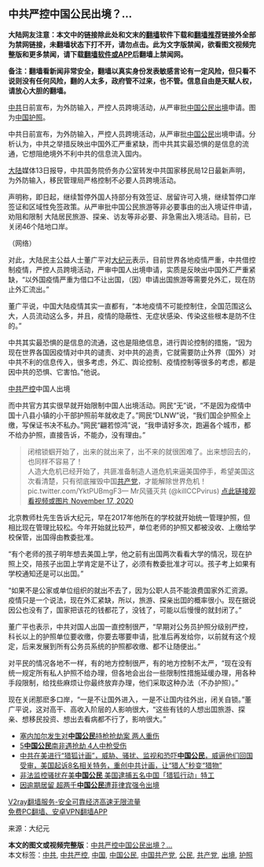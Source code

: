  <h2>中共严控中国公民出境？…</h2> <p class="notice"><b>大陆网友注意：本文中的链接除此处和文末的<a href="https://github.com/bannedbook/fanqiang" >翻墙</a>软件下载和<a href="https://github.com/killgcd/justmysocks/blob/master/README.md">翻墙推荐</a>链接外全部为禁网链接，未翻墙状态下打不开，请勿点击。此为文字版禁闻，欲看图文视频完整版和更多禁闻，请下载<a href="https://github.com/bannedbook/fanqiang">翻墙软件或APP</a>后翻墙上禁闻网。</p><p>备注：翻墙看新闻非常安全，翻墙以真实身份发表敏感言论有一定风险，但只看不说则没有任何风险，翻的人太多，政府管不过来，也不管。信息自由是天赋人权，请放心大胆的翻墙。</b></p>  <div class="entry"> <p id="conimg"><a href="https://www.bannedbook.org/bnews/tag/%e4%b8%ad%e5%85%b1/" class="st_tag internal_tag" rel="tag" title="标签 中共 下的日志">中共</a>日前宣布，为外防输入，严控人员跨境活动，从严审批<span class='wp_keywordlink_affiliate'><a href="https://www.bannedbook.org/" title="中国" target="_blank">中国</a></span><a href="https://www.bannedbook.org/bnews/tag/%e5%85%ac%e6%b0%91/" class="st_tag internal_tag" rel="tag" title="标签 公民 下的日志">公民</a><a href="https://www.bannedbook.org/bnews/tag/%E5%87%BA%E5%A2%83/" class="st_tag internal_tag" rel="tag" title="标签 出境 下的日志">出境</a>申请。图为<a href="https://www.bannedbook.org/bnews/tag/%E4%B8%AD%E5%9B%BD/" class="st_tag internal_tag" rel="tag" title="标签 中国 下的日志">中国</a><a href="https://www.bannedbook.org/bnews/tag/%E6%8A%A4%E7%85%A7/" class="st_tag internal_tag" rel="tag" title="标签 护照 下的日志">护照</a>。</p> <p>中共日前宣布，为外防输入，严控人员跨境活动，从严审批<a href="https://www.bannedbook.org/bnews/tag/%E4%B8%AD%E5%9B%BD%E5%85%AC%E6%B0%91/" class="st_tag internal_tag" rel="tag" title="标签 中国公民 下的日志">中国公民</a>出境申请。分析认为，中共之举措反映出中国外汇严重紧缺，而中共其实最恐惧的是信息的流通，它想阻绝境外不利中共的信息流入国内。</p> <p><span class='wp_keywordlink_affiliate'><a href="https://www.bannedbook.org/" title="大陆" target="_blank">大陆</a></span>媒体13日报导，中共国务院侨务办公室转发中共国家移民局12日最新声明，为外防输入，移民管理局严格控制不必要人员跨境活动。</p> <p>声明称，即日起，继续暂停外国人持部分有效签证、居留许可入境，继续暂停口岸签证和区域性免签政策。从严审批中国公民旅游等非必要事由的出入境证件申请，劝阻和限制 大陆居民旅游、探亲、访友等非必要、非急需出入境活动。目前，已关闭46个陆地口岸。</p>  <p>（网络）</p> <p>对此，大陆民主公益人士董广平对<span class='wp_keywordlink_affiliate'><a href="http://www.epochtimes.com/" title="大纪元" target="_blank">大纪元</a></span>表示，目前世界各地疫情严重，中共借控制疫情，严控人员跨境活动，严审中国人出境申请，实质是反映出中国外汇严重紧缺，“以外国疫情严重为借口不让出国，（因）申请出国旅游等需要兑外汇，现在防止外汇流出。”</p> <p>董广平说，中国大陆疫情其实一直都有，“本地疫情不可能控制住，全国范围这么大，人员流动这么多，并且，疫情的隐蔽性、无症状感染、传染这些根本是防不住的。”</p> <p>中共其实最恐惧的是信息的流通，这也是阻绝信息，进行舆论控制的措施，“因为现在世界各国因疫情对中共的谴责、对中共的追责，它就需要防止外界（国外）对中共不利的信息传入，很多考虑，外汇、舆论控制、疫情控制等很多的考虑，都是因中共的恐惧、它害怕。”他说。</p>  <p><a href="https://www.bannedbook.org/bnews/tag/%E4%B8%AD%E5%85%B1%E4%B8%A5%E6%8E%A7/" class="st_tag internal_tag" rel="tag" title="标签 中共严控 下的日志">中共严控</a>中国人出境</p> <p>而中共官方其实很早就开始限制中国人出境活动。网民“无”说，“不是因为疫情中国十八县小镇的小干部护照前年就收走了。”网民“DLNW”说，“我们国企护照全上缴，写保证书决不私办。”网民“翩若惊鸿”说，“我申请好多次，跑遍各个城市，都不给办护照，直接告诉，不能办，没有理由。”</p> <blockquote><p>闭棺锁蝈开始了，出来的就出来了，出不来的就很困难了。出来想回去的，也同样不容易了！<br />人造大危机已经开始了，共匪准备制造人道危机来逼美国停手，希望美国这次看清楚，只有彻底摧毁中国<a href="https://www.bannedbook.org/bnews/tag/%e5%85%b1%e4%ba%a7%e5%85%9a/" class="st_tag internal_tag" rel="tag" title="标签 共产党 下的日志">共产党</a>，才能解除世界危机！ pic.twitter.com/YktPUBmgF3— Mr风骚灭共 (@killCCPvirus) <a href="https://twitter.com/killCCPvirus/status/1328765998434902018?ref_src=twsrc%5Etfw">点此链接观看视频或图片 November 17, 2020</a></p></blockquote> <p>北京教师杜先生告诉大纪元，早在2017年他所在的学校就开始统一管理护照，但相比现在管理比较松。今年开始就比较严，单位老师的护照又都被没收、上缴给学校保管，出国得由教委批准。</p>  <p>“有个老师的孩子明年想去美国上学，他之前有出国两次看看大学的情况，现在护照上交，陪孩子出囯上学肯定是不让了，必须有教委批准才可以。孩子考上如果有学校通知还是可以出囯。”</p> <p>“如果不是公家或单位组织的就出不去了，因为公职人员不能浪费国家外汇资源。疫情只是一个说法，现在外汇紧缺，所以，旅游、探亲出囯的概率很小。现在据说因公也没有了，国家把该花的钱都花了，没钱了，可能以后慢慢的就封闭了。”</p> <p>董广平也表示，中共对国人出国一直控制很严，“早期对公务员护照分级别严控，科长以上的护照单位要收缴，你要去哪要申请，批准后再发给你，以前就有这个规定，后来发展到所有公务员系统的护照都收缴、都不让随便出。”</p> <p>对平民的情况各地不一样，有的地方控制很严，有的地方控制不太严，“现在没有统一规定所有私人护照不给办理，但各地会出台一些限制性措施延缓办理，用各种手段限制，给找些麻烦让你最终放弃办理，他们采取这种办法（不办护照）。”</p>  <p>现在关闭那麽多口岸，“一是不让国外进入，一是不让国内往外出，闭关自锁。”董广平说，这对高干、高收入阶层的人影响很大，“这些有钱的人想出囯旅游、探亲、想移民投资、想出去看病都不行了，影响很大。”</p> <ul class='op-related-articles' title='相关阅读'> <li><a href='https://www.bannedbook.org/bnews/baitai/20201107/1427442.html' target='_blank'>塞内加尔发生对<b>中国公民</b>持枪抢劫案 两人重伤</a></li> <li><a href='https://www.bannedbook.org/bnews/worldnews/20201103/1424979.html' target='_blank'>5<b>中国公民</b>南非遇抢劫 4人中枪受伤</a></li> <li><a href='https://www.bannedbook.org/bnews/bannedvideo/20201029/1422405.html' target='_blank'>中共在美进行“猎狐计画”，威胁、骚扰、监视和恐吓<b>中国公民</b>，威逼他们回国受审，美国起诉8名相关特务，重创中共计画，让“猎人”秒变“猎物”</a></li> <li><a href='https://www.bannedbook.org/bnews/headline/20201029/1422358.html' target='_blank'>非法监控骚扰在美<b>中国公民</b> 美国逮捕五名中国「猎狐行动」特工</a></li> <li><a href='https://www.bannedbook.org/bnews/comments/20201028/1421659.html' target='_blank'>因逾期居留 超两千<b>中国公民</b>遭菲律宾强令出境</a></li> </ul> <p class="texttj"> <a href="https://www.bannedbook.org/forum23/topic22702.html" target="_blank">V2ray翻墙服务-安全可靠经济高速无限流量</a><br/> <a href="https://github.com/bannedbook/fanqiang/wiki/%E7%A6%81%E9%97%BB%E7%BD%91%E5%AE%89%E5%8D%93%E7%BF%BB%E5%A2%99%E6%96%B0%E9%97%BBAPP" target="_blank">免费PC翻墙、安卓VPN翻墙APP</a></p><p> 来源：大纪元 </p><a name='sharetosocial'></a>       <div><b>本文的图文或视频完整版</b>：<a href='https://www.bannedbook.org/bnews/cbnews/20201124/1436193.html'>中共严控中国公民出境？…</a></div>  </div><!--END ENTRY--> <div class="postfooter"> <div>本文标签：<a href="https://www.bannedbook.org/bnews/tag/%e4%b8%ad%e5%85%b1/" rel="tag">中共</a>, <a href="https://www.bannedbook.org/bnews/tag/%E4%B8%AD%E5%85%B1%E4%B8%A5%E6%8E%A7/" rel="tag">中共严控</a>, <a href="https://www.bannedbook.org/bnews/tag/%E4%B8%AD%E5%9B%BD/" rel="tag">中国</a>, <a href="https://www.bannedbook.org/bnews/tag/%E4%B8%AD%E5%9B%BD%E5%85%AC%E6%B0%91/" rel="tag">中国公民</a>, <a href="https://www.bannedbook.org/bnews/tag/%e4%b8%ad%e5%9b%bd%e5%85%b1%e4%ba%a7%e5%85%9a/" rel="tag">中国共产党</a>, <a href="https://www.bannedbook.org/bnews/tag/%e5%85%ac%e6%b0%91/" rel="tag">公民</a>, <a href="https://www.bannedbook.org/bnews/tag/%e5%85%b1%e4%ba%a7%e5%85%9a/" rel="tag">共产党</a>, <a href="https://www.bannedbook.org/bnews/tag/%E5%87%BA%E5%A2%83/" rel="tag">出境</a>, <a href="https://www.bannedbook.org/bnews/tag/%E6%8A%A4%E7%85%A7/" rel="tag">护照</a></div>  </div><!--END POSTFOOTER--> 